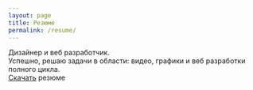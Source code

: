 ```yaml
---
layout: page
title: Резюме
permalink: /resume/
---
```


Дизайнер и веб разработчик. 
<br>
Успешно, решаю задачи в области: видео, графики 
и веб разработки полного цикла.<br>
[Скачать](https://beta.sergart.ru/_media/resume.pdf) резюме
